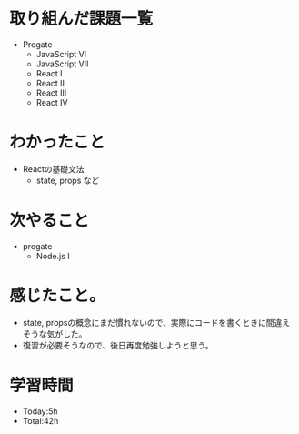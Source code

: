 # 取り組んだ課題一覧
- Progate
  - JavaScript VI
  - JavaScript VII
  - React I
  - React II
  - React III
  - React IV

# わかったこと
- Reactの基礎文法
  - state, props など

# 次やること
- progate
  - Node.js I

# 感じたこと。
- state, propsの概念にまだ慣れないので、実際にコードを書くときに間違えそうな気がした。
- 復習が必要そうなので、後日再度勉強しようと思う。

# 学習時間
- Today:5h
- Total:42h
